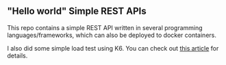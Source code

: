 ## "Hello world" Simple REST APIs

This repo contains a simple REST API written in several programming languages/frameworks, which can also be deployed to docker containers.

I also did some simple load test using K6. You can check out [this article](https://alankrantas.medium.com/just-a-simple-load-test-of-rest-apis-written-in-python-javascript-java-golang-and-rust-e9ebec0c8d36) for details.
